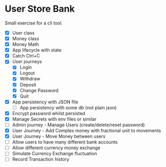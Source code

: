 # User Store Bank

Small exercise for a cli tool.

- [x] User class
- [x] Money class
- [x] Money Math
- [x] App lifecycle with state
- [x] Catch Ctrl+C
- [x] User journeys
    - [x] Login
    - [x] Logout
    - [x] Withdraw
    - [x] Deposit
    - [x] Change Password
    - [x] Quit
- [x] App persistency with JSON file
    - [ ] App persistency with some db (not plain json)
- [x] Encrypt password whilst persisted
- [x] Manage Secrets with env files or similar
- [ ] Admin journey - Manage Users (create/delete/reset password)
- [x] User Journey - Add Complex money with fractional unit to movements
- [x] User Journey - Move Money between users
- [ ] Allow users to have many different bank accounts
- [ ] Allow different currency money exchange
- [ ] Simulate Currency Exchange fluctuation
- [ ] Record Transaction history